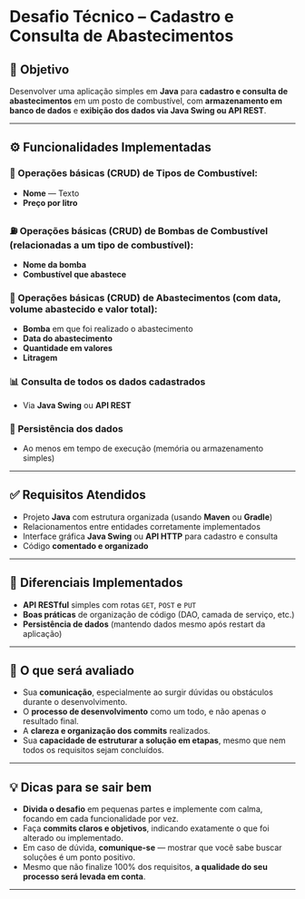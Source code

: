 # Desafio Técnico – Cadastro e Consulta de Abastecimentos

## 🎯 Objetivo
Desenvolver uma aplicação simples em **Java** para **cadastro e consulta de abastecimentos** em um posto de combustível, com **armazenamento em banco de dados** e **exibição dos dados via Java Swing ou API REST**.

---

## ⚙️ Funcionalidades Implementadas

### 🧩 Operações básicas (CRUD) de Tipos de Combustível:
- **Nome** — Texto
- **Preço por litro**

### ⛽ Operações básicas (CRUD) de Bombas de Combustível (relacionadas a um tipo de combustível):
- **Nome da bomba**
- **Combustível que abastece**

### 🚗 Operações básicas (CRUD) de Abastecimentos (com data, volume abastecido e valor total):
- **Bomba** em que foi realizado o abastecimento
- **Data do abastecimento**
- **Quantidade em valores**
- **Litragem**

### 📊 Consulta de todos os dados cadastrados
- Via **Java Swing** ou **API REST**

### 💾 Persistência dos dados
- Ao menos em tempo de execução (memória ou armazenamento simples)

---

## ✅ Requisitos Atendidos

- Projeto **Java** com estrutura organizada (usando **Maven** ou **Gradle**)
- Relacionamentos entre entidades corretamente implementados
- Interface gráfica **Java Swing** ou **API HTTP** para cadastro e consulta
- Código **comentado e organizado**

---

## 🌟 Diferenciais Implementados

- **API RESTful** simples com rotas `GET`, `POST` e `PUT`
- **Boas práticas** de organização de código (DAO, camada de serviço, etc.)
- **Persistência de dados** (mantendo dados mesmo após restart da aplicação)

---

## 🧠 O que será avaliado

- Sua **comunicação**, especialmente ao surgir dúvidas ou obstáculos durante o desenvolvimento.
- O **processo de desenvolvimento** como um todo, e não apenas o resultado final.
- A **clareza e organização dos commits** realizados.
- Sua **capacidade de estruturar a solução em etapas**, mesmo que nem todos os requisitos sejam concluídos.

---

## 💡 Dicas para se sair bem

- **Divida o desafio** em pequenas partes e implemente com calma, focando em cada funcionalidade por vez.
- Faça **commits claros e objetivos**, indicando exatamente o que foi alterado ou implementado.
- Em caso de dúvida, **comunique-se** — mostrar que você sabe buscar soluções é um ponto positivo.
- Mesmo que não finalize 100% dos requisitos, **a qualidade do seu processo será levada em conta**.

---